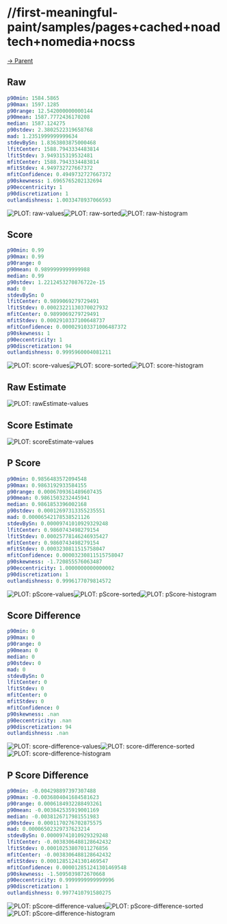 
# //first-meaningful-paint/samples/pages+cached+noadtech+nomedia+nocss

[→ Parent](../..)


## Raw


```yaml
p90min: 1584.5865
p90max: 1597.1285
p90range: 12.542000000000144
p90mean: 1587.7772436170208
median: 1587.124275
p90stdev: 2.3802522319658768
mad: 1.2351999999999634
stdevBySn: 1.8363803875000468
lfitCenter: 1588.7943334483814
lfitStdev: 3.949315319532481
mfitCenter: 1588.7943334483814
mfitStdev: 4.949732727667372
mfitConfidence: 0.4949732727667372
p90skewness: 1.6965765202132694
p90eccentricity: 1
p90discretization: 1
outlandishness: 1.0033478937066593

```

![PLOT: raw-values](./raw/values.svg)![PLOT: raw-sorted](./raw/sorted.svg)![PLOT: raw-histogram](./raw/histogram.svg)
## Score


```yaml
p90min: 0.99
p90max: 0.99
p90range: 0
p90mean: 0.9899999999999988
median: 0.99
p90stdev: 1.2212453270876722e-15
mad: 0
stdevBySn: 0
lfitCenter: 0.9899069279729491
lfitStdev: 0.00023221130370027932
mfitCenter: 0.9899069279729491
mfitStdev: 0.0002910337100648737
mfitConfidence: 0.000029103371006487372
p90skewness: 1
p90eccentricity: 1
p90discretization: 94
outlandishness: 0.9995960004081211

```

![PLOT: score-values](./score/values.svg)![PLOT: score-sorted](./score/sorted.svg)![PLOT: score-histogram](./score/histogram.svg)
## Raw Estimate

![PLOT: rawEstimate-values](./rawEstimate/values.svg)
## Score Estimate

![PLOT: scoreEstimate-values](./scoreEstimate/values.svg)
## P Score


```yaml
p90min: 0.9856483572094548
p90max: 0.9863192933584155
p90range: 0.0006709361489607435
p90mean: 0.9861503232445941
median: 0.9861853396002168
p90stdev: 0.00012697313355235551
mad: 0.00006542178538521126
stdevBySn: 0.00009741010929329248
lfitCenter: 0.9860743498279154
lfitStdev: 0.00025778146246935427
mfitCenter: 0.9860743498279154
mfitStdev: 0.0003230811515758047
mfitConfidence: 0.00003230811515758047
p90skewness: -1.720855576063487
p90eccentricity: 1.0000000000000002
p90discretization: 1
outlandishness: 0.9996177079814572

```

![PLOT: pScore-values](./pScore/values.svg)![PLOT: pScore-sorted](./pScore/sorted.svg)![PLOT: pScore-histogram](./pScore/histogram.svg)
## Score Difference


```yaml
p90min: 0
p90max: 0
p90range: 0
p90mean: 0
median: 0
p90stdev: 0
mad: 0
stdevBySn: 0
lfitCenter: 0
lfitStdev: 0
mfitCenter: 0
mfitStdev: 0
mfitConfidence: 0
p90skewness: .nan
p90eccentricity: .nan
p90discretization: 94
outlandishness: .nan

```

![PLOT: score-difference-values](./score-difference/values.svg)![PLOT: score-difference-sorted](./score-difference/sorted.svg)![PLOT: score-difference-histogram](./score-difference/histogram.svg)
## P Score Difference


```yaml
p90min: -0.004298897397307488
p90max: -0.0036804041684581623
p90range: 0.0006184932288493261
p90mean: -0.003842535919001169
median: -0.0038126717981551983
p90stdev: 0.0001170276702875575
mad: 0.00006502329737623214
stdevBySn: 0.00009741010929329248
lfitCenter: -0.0038306488128642432
lfitStdev: 0.00010253807011276856
mfitCenter: -0.0038306488128642432
mfitStdev: 0.00012851241301469547
mfitConfidence: 0.000012851241301469548
p90skewness: -1.5095039872670668
p90eccentricity: 0.9999999999999996
p90discretization: 1
outlandishness: 0.9977410791580275

```

![PLOT: pScore-difference-values](./pScore-difference/values.svg)![PLOT: pScore-difference-sorted](./pScore-difference/sorted.svg)![PLOT: pScore-difference-histogram](./pScore-difference/histogram.svg)